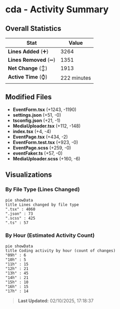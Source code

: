 # cda - Activity Summary 

## Overall Statistics

| Stat                   | Value                                                             |
| ---------------------- | ----------------------------------------------------------------- |
| **Lines Added** (➕)   | 3264                                          |
| **Lines Removed** (➖) | 1351                                        |
| **Net Change** (↕)    | 1913                |
| **Active Time** (⌚)   | 222 minutes |


## Modified Files
- **EventForm.tsx** (+1243, -1190)
- **settings.json** (+51, -0)
- **tsconfig.json** (+21, -1)
- **MediaUploader.tsx** (+112, -148)
- **index.tsx** (+4, -4)
- **EventPage.tsx** (+434, -2)
- **EventForm.test.tsx** (+923, -0)
- **EventPage.scss** (+259, -0)
- **eventFaker.ts** (+57, -0)
- **MediaUploader.scss** (+160, -6)

## Visualizations

### By File Type (Lines Changed)

```mermaid
pie showData
title Lines changed by file type
".tsx" : 4060
".json" : 73
".scss" : 425
".ts" : 57
```

### By Hour (Estimated Activity Count)

```mermaid
pie showData
title Coding activity by hour (count of changes)
"09h" : 6
"10h" : 5
"11h" : 15
"12h" : 21
"13h" : 45
"14h" : 21
"15h" : 10
"16h" : 15
"17h" : 14
```


> **Last Updated:** 02/10/2025, 17:18:37